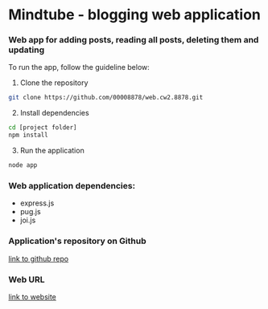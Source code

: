 # Mindtube - blogging web application

### Web app for adding posts, reading all posts, deleting them and updating

To run the app, follow the guideline below:

1. Clone the repository

```bash
git clone https://github.com/00008878/web.cw2.8878.git
```

2. Install dependencies

```bash
cd [project folder]
npm install
```

3. Run the application

```bash
node app
```

### Web application dependencies:

- express.js
- pug.js
- joi.js

### Application's repository on Github

[link to github repo](https://github.com/00008878/web.cw2.8878.git)

### Web URL

[link to website](https://mindtube8878.glitch.me/)
